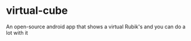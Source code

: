 # virtual-cube
An open-source android app that shows a virtual Rubik's and you can do a lot with it
